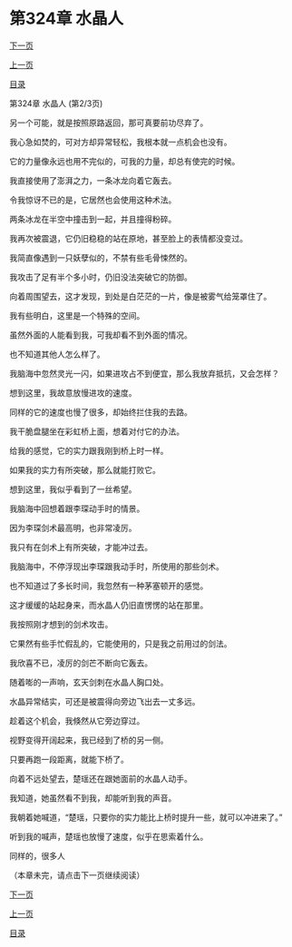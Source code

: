 <h1>第324章    水晶人</h1>
            <div><p><a href="./0971_%E7%AC%AC324%E7%AB%A0_%E6%B0%B4%E6%99%B6%E4%BA%BA.md">下一页</a></p><p><a href="./0969_%E7%AC%AC324%E7%AB%A0_%E6%B0%B4%E6%99%B6%E4%BA%BA.md">上一页</a></p><p><a href="../">目录</a></p></div>
            <div><p>第324章    水晶人 (第2/3页)</p><p>另一个可能，就是按照原路返回，那可真要前功尽弃了。</p><p>我心急如焚的，可对方却异常轻松，我根本就一点机会也没有。</p><p>它的力量像永远也用不完似的，可我的力量，却总有使完的时候。</p><p>我直接使用了澎湃之力，一条冰龙向着它轰去。</p><p>令我惊讶不已的是，它居然也会使用这种术法。</p><p>两条冰龙在半空中撞击到一起，并且撞得粉碎。</p><p>我再次被震退，它仍旧稳稳的站在原地，甚至脸上的表情都没变过。</p><p>我简直像遇到一只妖孽似的，不禁有些毛骨悚然的。</p><p>我攻击了足有半个多小时，仍旧没法突破它的防御。</p><p>向着周围望去，这才发现，到处是白茫茫的一片，像是被雾气给笼罩住了。</p><p>我有些明白，这里是一个特殊的空间。</p><p>虽然外面的人能看到我，可我却看不到外面的情况。</p><p>也不知道其他人怎么样了。</p><p>我脑海中忽然灵光一闪，如果进攻占不到便宜，那么我放弃抵抗，又会怎样？</p><p>想到这里，我故意放慢进攻的速度。</p><p>同样的它的速度也慢了很多，却始终拦住我的去路。</p><p>我干脆盘腿坐在彩虹桥上面，想着对付它的办法。</p><p>给我的感觉，它的实力跟我刚到桥上时一样。</p><p>如果我的实力有所突破，那么就能打败它。</p><p>想到这里，我似乎看到了一丝希望。</p><p>我脑海中回想着跟李琛动手时的情景。</p><p>因为李琛剑术最高明，也非常凌厉。</p><p>我只有在剑术上有所突破，才能冲过去。</p><p>我脑海中，不停浮现出李琛跟我动手时，所使用的那些剑术。</p><p>也不知道过了多长时间，我忽然有一种茅塞顿开的感觉。</p><p>这才缓缓的站起身来，而水晶人仍旧直愣愣的站在那里。</p><p>我按照刚才想到的剑术攻击。</p><p>它果然有些手忙假乱的，它能使用的，只是我之前用过的剑法。</p><p>我欣喜不已，凌厉的剑芒不断向它轰去。</p><p>随着嘭的一声响，玄天剑刺在水晶人胸口处。</p><p>水晶异常结实，可还是被震得向旁边飞出去一丈多远。</p><p>趁着这个机会，我倏然从它旁边穿过。</p><p>视野变得开阔起来，我已经到了桥的另一侧。</p><p>只要再跑一段距离，就能下桥了。</p><p>向着不远处望去，楚瑶还在跟她面前的水晶人动手。</p><p>我知道，她虽然看不到我，却能听到我的声音。</p><p>我朝着她喊道，“楚瑶，只要你的实力能比上桥时提升一些，就可以冲进来了。”</p><p>听到我的喊声，楚瑶也放慢了速度，似乎在思索着什么。</p><p>同样的，很多人</p><p>（本章未完，请点击下一页继续阅读）</p></div>
            <div><p><a href="./0971_%E7%AC%AC324%E7%AB%A0_%E6%B0%B4%E6%99%B6%E4%BA%BA.md">下一页</a></p><p><a href="./0969_%E7%AC%AC324%E7%AB%A0_%E6%B0%B4%E6%99%B6%E4%BA%BA.md">上一页</a></p><p><a href="../">目录</a></p></div>